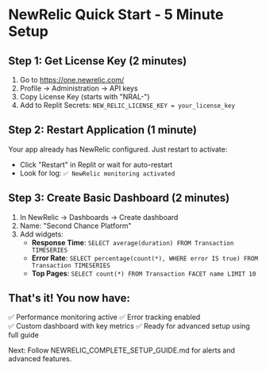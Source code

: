 # NewRelic Quick Start - 5 Minute Setup

## Step 1: Get License Key (2 minutes)
1. Go to https://one.newrelic.com/
2. Profile → Administration → API keys
3. Copy License Key (starts with "NRAL-")
4. Add to Replit Secrets: `NEW_RELIC_LICENSE_KEY = your_license_key`

## Step 2: Restart Application (1 minute)
Your app already has NewRelic configured. Just restart to activate:
- Click "Restart" in Replit or wait for auto-restart
- Look for log: `✅ NewRelic monitoring activated`

## Step 3: Create Basic Dashboard (2 minutes)
1. In NewRelic → Dashboards → Create dashboard
2. Name: "Second Chance Platform"
3. Add widgets:
   - **Response Time**: `SELECT average(duration) FROM Transaction TIMESERIES`
   - **Error Rate**: `SELECT percentage(count(*), WHERE error IS true) FROM Transaction TIMESERIES`
   - **Top Pages**: `SELECT count(*) FROM Transaction FACET name LIMIT 10`

## That's it! You now have:
✅ Performance monitoring active
✅ Error tracking enabled  
✅ Custom dashboard with key metrics
✅ Ready for advanced setup using full guide

Next: Follow NEWRELIC_COMPLETE_SETUP_GUIDE.md for alerts and advanced features.